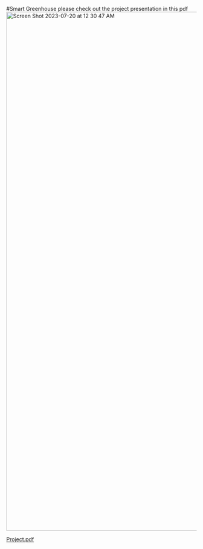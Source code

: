 #Smart Greenhouse 
please check out the project presentation in this pdf
<img width="1373" alt="Screen Shot 2023-07-20 at 12 30 47 AM" src="https://github.com/Ayyoub-ESSADEQ/Projet-de-prise-en-main/assets/44840345/a5bd3a8f-913e-48a0-a302-c404f6e6cef4">

[Project.pdf](https://github.com/Ayyoub-ESSADEQ/Projet-de-prise-en-main/files/12100798/Projets.de.prise.en.main.nouveau.pdf)
